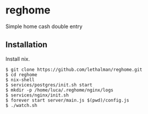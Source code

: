 reghome
=======

Simple home cash double entry

Installation
-----------

Install nix.

```
$ git clone https://github.com/lethalman/reghome.git
$ cd reghome
$ nix-shell
$ services/postgres/init.sh start
$ mkdir -p /home/luca/.reghome/nginx/logs
$ services/nginx/init.sh
$ forever start server/main.js $(pwd)/config.js
$ ./watch.sh
```
